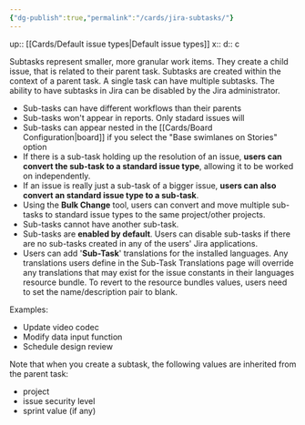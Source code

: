 ```yaml
---
{"dg-publish":true,"permalink":"/cards/jira-subtasks/"}
---
```


up:: [[Cards/Default issue types\|Default issue types]] 
x:: 
d:: c

Subtasks represent smaller, more granular work items. They create a child issue, that is related to their parent task. Subtasks are created within the context of a parent task. A single task can have multiple subtasks. The ability to have subtasks in Jira can be disabled by the Jira administrator. 



- Sub-tasks can have different workflows than their parents 
- Sub-tasks won't appear in reports. Only stadard issues will
- Sub-tasks can appear nested in the [[Cards/Board Configuration\|board]] if you select the "Base swimlanes on Stories" option 
- If there is a sub-task holding up the resolution of an issue, **users can convert the sub-task to a standard issue type**, allowing it to be worked on independently. 
- If an issue is really just a sub-task of a bigger issue, **users can also convert an standard issue type to a sub-task**.
- Using the **Bulk Change** tool, users can convert and move multiple sub-tasks to standard issue types to the same project/other projects.
- Sub-tasks cannot have another sub-task.
- Sub-tasks are **enabled by default**. Users can disable sub-tasks if there are no sub-tasks created in any of the users' Jira applications.
- Users can add '**Sub-Task**' translations for the installed languages. Any translations users define in the Sub-Task Translations page will override any translations that may exist for the issue constants in their languages resource bundle. To revert to the resource bundles values, users need to set the name/description pair to blank.

Examples:

-   Update video codec
-   Modify data input function
-   Schedule design review

Note that when you create a subtask, the following values are inherited from the parent task:

-   project
-   issue security level
-   sprint value (if any)